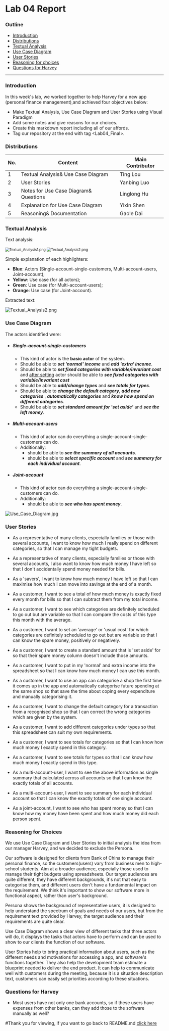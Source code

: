 # Lab 04 Report

### Outline

- [Introduction](#introduction)
- [Distributions](#distributions)
- [Textual Analysis](#textual-analysis)
- [Use Case Diagram](#use-case-diagram)
- [User Stories](#user-stories)
- [Reasoning for choices](#reasoning-for-choices)
- [Questions for Harvey](#questions-for-harvey)

------

### Introduction

In this week's lab, we worked together to help Harvey for a new app (personal finance management),and achieved four objectives below:		

- Make Textual Analysis, Use Case Diagram and User Stories using Visual Paradigm 
- Add some notes and give reasons for our choices.
- Create this markdown report including all of our affords.
- Tag our repository at the end with tag <Lab04_Final>.

### Distributions

| No.  | Content                               | Main Contributor |
| ---- | ------------------------------------- | ---------------- |
| 1    | Textual Analysis& Use Case Diagram    | Ting Lou         |
| 2    | User Stories                          | Yanbing Luo      |
| 3    | Notes for Use Case Diagram& Questions | Linglong Hu      |
| 4    | Explanation for Use Case Diagram      | Yixin Shen       |
| 5    | Reasoning& Documentation              | Gaole Dai        |

### Textual Analysis

Text analysis:

<img src="./Textual_Analysis1.png" alt="Textual_Analysis1.png" style="zoom:80%;" />

<img src="./Textual_Analysis2.png" alt="Textual_Analysis2.png" style="zoom:80%;" />



Simple explanation of each highlighters:

- **Blue**: Actors (Single-account-single-customers, Multi-account-users, Joint-account);
- **Yellow**: Use case (for all actors);
- **Green**: Use case (for Multi-account-users);
- **Orange**: Use case (for Joint-account).

Extracted text:

<img src="./Textual_Analysis3.png" alt="Textual_Analysis2.png" style="zoom:100%;" />

### Use Case Diagram

The actors identified were:

- ##### **Single-account-single-customers**

  - This kind of actor is the **basic actor** of the system.
  - Should be able to ***set 'normal' income*** and ***add 'extra' income***.
  - Should be able to ***set fixed categories with variable/invariant cost*** and <u>after setting</u> actor should be able to ***see fixed categories with variable/invariant cost***
  - Should be able to ***add/change types*** and ***see totals for types***.
  - Should be able to ***change the default category***, ***add new categories***  , ***automatically categorise*** and ***know how spend on different categories***.
  - Should be able to ***set standard amount for 'set aside'*** and ***see the left money***.

- ##### **Multi-account-users**

  - This kind of actor can do everything a single-account-single-customers can do.
  - Additionally: 
    - should be able to ***see the summary of all accounts***.
    - should be able to ***select specific account*** and ***see summary for each individual account***.

- ##### **Joint-account**

  - This kind of actor can do everything a single-account-single-customers can do.
  - Additionally:
    - should be able to ***see who has spent money***.

<img src="./Use_Case_Diagram.jpg" alt="Use_Case_Diagram.jpg" style="zoom:100%;" />

### User Stories

- As a representative of many clients, especially families or those with several accounts, I want to know how much I really spend on different categories, so that I can manage my tight budgets.

- As a representative of many clients, especially families or those with several accounts, I also want to know how much money I have left so that I don't accidentally spend money needed for bills.

- As a 'savers', I want to know how much money I have left so that I can maximise how much I can move into savings at the end of a month.

- As a customer, I want to see a total of how much money is exactly fixed every month for bills so that I can subtract them from my total income.

- As a customer, I want to see which categories are definitely scheduled to go out but are variable so that I can compare the costs of this type this month with the average.

- As a customer, I want to set an 'average' or 'usual cost' for which categories are definitely scheduled to go out but are variable so that I can know the spare money, positively or negatively.

- As a customer, I want to create a standard amount that is 'set aside' for so that their spare money column doesn't include those amounts.

- As a customer, I want to put in my 'normal' and extra income into the spreadsheet so that I can know how much money I can use this month.

- As a customer, I want to use an app can categorise a shop the first time it comes up in the app and automatically categorise future spending at the same shop so that save the time about coping every expenditure and manually categorising it.

- As a customer, I want to change the default category for a transaction from a recognised shop so that I can correct the wrong categories which are given by the system.

- As a customer, I want to add different categories under types so that this spreadsheet can suit my own requirements.

- As a customer, I want to see totals for categories so that I can know how much money I exactly spend in this category.

- As a customer, I want to see totals for types so that I can know how much money I exactly spend in this type.

- As a multi-account-user, I want to see the above information as single summary that calculated across all accounts so that I can know the exactly totals of all accounts.

- As a multi-account-user, I want to see summary for each individual account so that I can know the exactly totals of one single account.

- As a joint-account, I want to see who has spent money so that I can know how my money have been spent and how much money did each person spent.

### Reasoning for Choices

We use Use Case Diagram and User Stories to initial analysis the idea from our manager Harvey,  and we decided to exclude the Persona. 

Our software is designed for clients from Bank of China to manage their personal finance, so the customers(users) vary from business men to high-school students. Aim at a broader audience,  especially those used to manage their tight budgets using spreadsheets. Our target audiences are quite different, they have different backgrounds, it's not that easy to categorise them, and different users don't have a fundamental impact on the requirement.  We think it's important to show our software more in functional aspect, rather than user's background.

Persona shows the background of representative users, it is designed to help understand the spectrum of goals and needs of our users, but from the requirement text provided by Harvey, the target audience and their requirements are quite clear.

Use Case Diagram shows a clear view of different tasks that three actors will do, it displays the tasks that actors have to perform and can be used to show to our clients the function of our software. 

User Stories help to bring practical information about users, such as the different needs and motivations for accessing a app, and software's functions together. They also help the development team estimate a blueprint needed to deliver the end product. It can help to communicate well with customers during the meeting, because it is a situation description text, customers can easily set priorities according to these situations.

### Questions for Harvey

- Most users have not only one bank accounts, so if these users have expenses from other banks, can they add those to the software manually as well?



#Thank you for viewing, if you want to go back to README.md [click here](README.md)